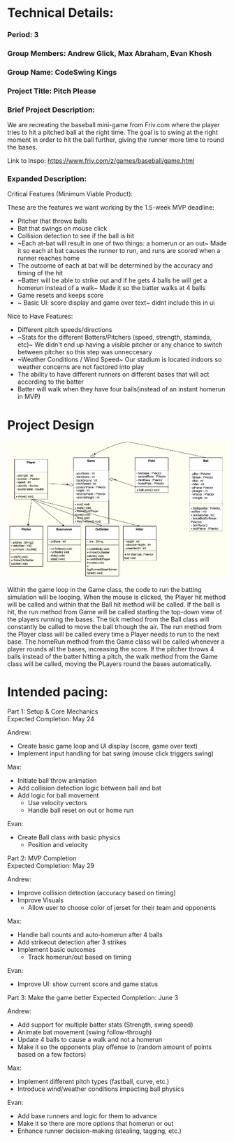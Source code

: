 
# Technical Details:

### Period: 3

### Group Members: Andrew Glick, Max Abraham, Evan Khosh

### Group Name: CodeSwing Kings

### Project Title: Pitch Please

### Brief Project Description:

We are recreating the baseball mini-game from Friv.com where the player tries to hit a pitched ball at the right time. The goal is to swing at the right moment in order to hit the ball further, giving the runner more time to round the bases.

Link to Inspo: https://www.friv.com/z/games/baseball/game.html

 ### Expanded Description:

Critical Features (Minimum Viable Product):

These are the features we want working by the 1.5-week MVP deadline:
- Pitcher that throws balls
- Bat that swings on mouse click
- Collision detection to see if the ball is hit
- ~Each at-bat will result in one of two things: a homerun or an out~ Made it so each at bat causes the runner to run, and runs are scored when a runner reaches home
- The outcome of each at bat will be determined by the accuracy and timing of the hit
- ~Batter will be able to strike out and if he gets 4 balls he will get a homerun instead of a walk~ Made it so the batter walks at 4 balls
- Game resets and keeps score 
- ~ Basic UI: score display and game over text~ didnt include this in ui
  
Nice to Have Features:
- Different pitch speeds/directions
- ~Stats for the different Batters/Pitchers (speed, strength, staminda, etc)~ We didn't end up having a visible pitcher or any chance to switch between pitcher so this step was unneccesary
- ~Weather Conditions / Wind Speed~ Our stadium is located indoors so weather concerns are not factored into play
- The ability to have different runners on different bases that will act according to the batter
- Batter will walk when they have four balls(instead of an instant homerun in MVP)
     
# Project Design

![UML](/FinalProjectUML.drawio.png)

Within the game loop in the Game class, the code to run the batting simulation will be looping. When the mouse is clicked, the Player hit method will be called and within that the Ball hit method will be called. If the ball is hit, the run method from Game will be called starting the top-down view of the players running the bases. The tick method from the Ball class will constantly be called to move the ball trhough the air. The run method from the Player class will be called every time a Player needs to run to the next base. The homeRun method from the Game class will be called whenever a player rounds all the bases, increasing the score. If the pitcher throws 4 balls instead of the batter hitting a pitch, the walk method from the Game class will be called, moving the PLayers round the bases automatically.
    
# Intended pacing:

Part 1: Setup & Core Mechanics  
Expected Completion: May 24

Andrew:
- Create basic game loop and UI display (score, game over text)
- Implement input handling for bat swing (mouse click triggers swing)

Max:
- Initiate ball throw animation
- Add collision detection logic between ball and bat
- Add logic for ball movement
  - Use velocity vectors
  - Handle ball reset on out or home run

Evan:
- Create Ball class with basic physics
  - Position and velocity

Part 2: MVP Completion  
Expected Completion: May 29

Andrew:
- Improve collision detection (accuracy based on timing)
- Improve Visuals
  - Allow user to choose color of jerset for their team and opponents


Max:
- Handle ball counts and auto-homerun after 4 balls
- Add strikeout detection after 3 strikes
- Implement basic outcomes
  - Track homerun/out based on timing

Evan:
- Improve UI: show current score and game status

Part 3: Make the game better
Expected Completion: June 3

Andrew:
- Add support for multiple batter stats (Strength, swing speed)
- Animate bat movement (swing follow-through)
- Update 4 balls to cause a walk and not a homerun
- Make it so the opponents play offense to (random amount of points based on a few factors)

Max:
- Implement different pitch types (fastball, curve, etc.)
- Introduce wind/weather conditions impacting ball physics

Evan:
- Add base runners and logic for them to advance
- Make it so there are more options that homerun or out
- Enhance runner decision-making (stealing, tagging, etc.)


